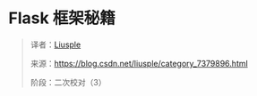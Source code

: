 # Flask 框架秘籍

<!--阶段：二次校对（3）-->

> 译者：[Liusple](https://blog.csdn.net/Liusple)
> 
> 来源：<https://blog.csdn.net/liusple/category_7379896.html>
> 
> 阶段：二次校对（3）
